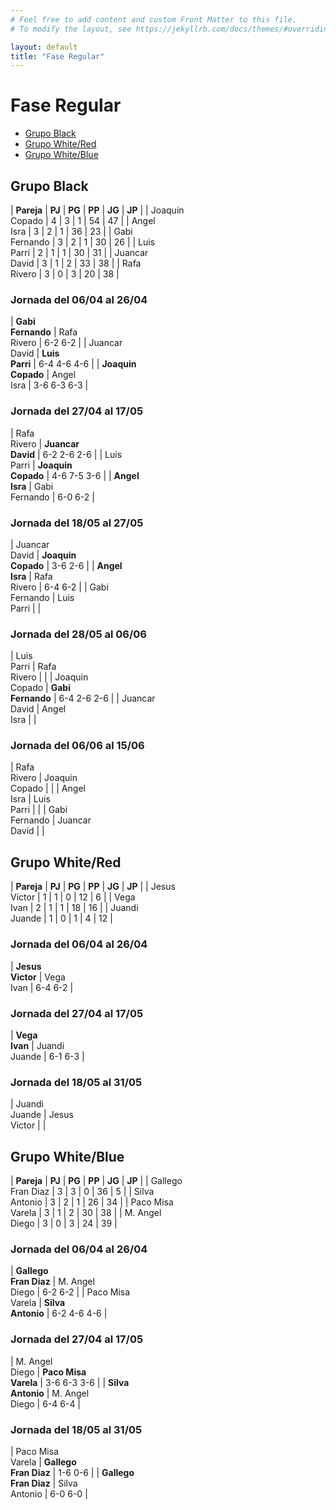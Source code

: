 ```yaml
---
# Feel free to add content and custom Front Matter to this file.
# To modify the layout, see https://jekyllrb.com/docs/themes/#overriding-theme-defaults

layout: default
title: "Fase Regular"
---
```


# Fase Regular

<style>table { font-size: 0.85em }</style>

* [Grupo Black](#grupo-black)
* [Grupo White/Red](#grupo-whitered)
* [Grupo White/Blue](#grupo-whiteblue)

## Grupo Black

| **Pareja**     | **PJ** | **PG** | **PP** | **JG** | **JP** |
| Joaquin<br/>Copado | 4 | 3  | 1  | 54  | 47  |
| Angel<br/>Isra | 3  | 2  | 1  | 36  | 23  |
| Gabi<br/>Fernando | 3  | 2  | 1  | 30  | 26  |
| Luis<br/>Parri | 2  | 1  | 1  | 30  | 31  |
| Juancar<br/>David | 3  | 1  | 2  | 33  | 38  |
| Rafa<br/>Rivero | 3  | 0  | 3  | 20 | 38  |

### Jornada del 06/04 al 26/04

<div class="table-results"></div>

| **Gabi<br/>Fernando** | Rafa<br/>Rivero | 6-2 6-2 |
| Juancar<br/>David | **Luis<br/>Parri** | 6-4 4-6 4-6 |
| **Joaquin<br/>Copado** | Angel<br/>Isra | 3-6 6-3 6-3 |

### Jornada del 27/04 al 17/05

<div class="table-results"></div>

| Rafa<br/>Rivero | **Juancar<br/>David** | 6-2 2-6 2-6 |
| Luis<br/>Parri | **Joaquin<br/>Copado** | 4-6 7-5 3-6 |
| **Angel<br/>Isra** | Gabi<br/>Fernando | 6-0 6-2 |

### Jornada del 18/05 al 27/05

<div class="table-results"></div>

| Juancar<br/>David | **Joaquin<br/>Copado** | 3-6 2-6 |
| **Angel<br/>Isra** | Rafa<br/>Rivero | 6-4 6-2 |
| Gabi<br/>Fernando | Luis<br/>Parri | |

### Jornada del 28/05 al 06/06

<div class="table-results"></div>

| Luis<br/>Parri | Rafa<br/>Rivero | |
| Joaquin<br/>Copado | **Gabi<br/>Fernando** | 6-4 2-6 2-6 |
| Juancar<br/>David | Angel<br/>Isra | |

### Jornada del 06/06 al 15/06

<div class="table-results"></div>

| Rafa<br/>Rivero | Joaquin<br/>Copado | |
| Angel<br/>Isra | Luis<br/>Parri | |
| Gabi<br/>Fernando | Juancar<br/>David | |

## Grupo White/Red

| **Pareja**     | **PJ** | **PG** | **PP** | **JG** | **JP** |
| Jesus<br/>Victor | 1  | 1  | 0  | 12  | 6  |
| Vega<br/>Ivan | 2  | 1  | 1  | 18  | 16  |
| Juandi<br/>Juande | 1  | 0  | 1  | 4  | 12  |

### Jornada del 06/04 al 26/04

<div class="table-results"></div>

| **Jesus<br/>Victor** | Vega<br/>Ivan | 6-4 6-2 |

### Jornada del 27/04 al 17/05

<div class="table-results"></div>

| **Vega<br/>Ivan** | Juandi<br/>Juande | 6-1 6-3 |

### Jornada del 18/05 al 31/05

<div class="table-results"></div>

| Juandi<br/>Juande | Jesus<br/>Victor | |

## Grupo White/Blue

| **Pareja**     | **PJ** | **PG** | **PP** | **JG** | **JP** |
| Gallego<br/>Fran Diaz | 3 | 3 | 0 | 36 | 5  |
| Silva<br/>Antonio     | 3 | 2 | 1 | 26 | 34 |
| Paco Misa<br/>Varela  | 3 | 1 | 2 | 30 | 38 |
| M. Angel<br/>Diego    | 3 | 0 | 3 | 24  | 39  |

### Jornada del 06/04 al 26/04

<div class="table-results"></div>

| **Gallego<br/>Fran Diaz** | M. Angel<br/>Diego | 6-2 6-2 |
| Paco Misa<br/>Varela | **Silva<br/>Antonio** | 6-2 4-6 4-6 |

### Jornada del 27/04 al 17/05

<div class="table-results"></div>

| M. Angel<br/>Diego | **Paco Misa<br/>Varela** | 3-6 6-3 3-6 |
| **Silva<br/>Antonio** | M. Angel<br/>Diego | 6-4 6-4 |

### Jornada del 18/05 al 31/05

<div class="table-results"></div>

| Paco Misa<br/>Varela | **Gallego<br/>Fran Diaz** | 1-6 0-6 |
| **Gallego<br/>Fran Diaz** | Silva<br/>Antonio | 6-0 6-0 |

<style>
  div.table-results + table td { width: 33% }
</style>
